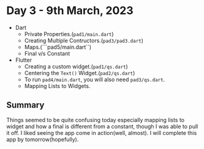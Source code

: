 # Day 3 - 9th March, 2023

* Dart
    * Private Properties.(```pad1/main.dart```)
    * Creating Multiple Contructors.(```pad3/pad3.dart```)
    * Maps.(```pad5/main.dart``)
    * Final v/s Constant
* Flutter
    * Creating a custom widget.(```pad1/qs.dart```)
    * Centering the ```Text()``` Widget.(```pad2/qs.dart```)
    * To run ```pad4/main.dart```, you will also need ```pad3/qs.dart```.
    * Mapping Lists to Widgets.
    
 ## Summary
 Things seemed to be quite confusing today especially mapping lists to widget and how a final is different from a constant, though I was able to pull it off. I liked seeing the app come in action(well, almost). I will complete this app by tomorrow(hopefully).
